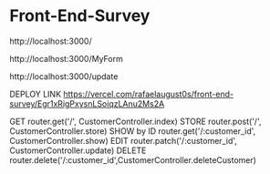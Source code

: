 # Front-End-Survey
http://localhost:3000/

http://localhost:3000/MyForm

http://localhost:3000/update

DEPLOY LINK https://vercel.com/rafaelaugust0s/front-end-survey/Egr1xRigPxysnLSoiqzLAnu2Ms2A

GET router.get('/', CustomerController.index)
STORE router.post('/', CustomerController.store)
SHOW by ID router.get('/:customer_id', CustomerController.show)
EDIT router.patch('/:customer_id', CustomerController.update)
DELETE router.delete('/:customer_id',CustomerController.deleteCustomer)



